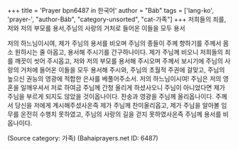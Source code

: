 +++
title = 'Prayer bpn6487 in 한국어'
author = "Báb"
tags = ['lang-ko', 'prayer-', "author-Báb", "category-unsorted", "cat-가족"]
+++
저희들의 죄를,저와 저의 부모를 용서,주님의 사랑의 거처로 들어온 이들을 모두 용서

저의 하느님이시여, 제가 주님의 용서를 비오며 주님의 종들이 주께 향하기를 주께서 몸소 원하시는 줄 아옵고, 용서해 주시기를 간구하나이다. 제가 주님께 비오니 저희들의 죄를 깨끗이 씻어 주시옵고, 저와 저의 부모를 용서해 주시오며 주께서 보시기에 주님의 사랑의 거처에 들어온 이들을 모두 용서해 주시와, 주님의 초월적 주권에 걸맞고, 주님의 높으신 권능의 영광에 적합한 은사를 베풀어주소서.
저의 하느님이시여! 주님은 저의 영혼을 일깨우셔서 저로 하여금 주님께 간청 올리게 하셨사오니 주님이 아니었다면 제가 주님을 부르게 되지도 않았을 것이옵나이다. 찬송과 영광을 주님께 올리옵나이다. 주께서 당신을 저에게 계시해주셨사온즉 제가 주님께 찬미올리옵고, 제가 주님을 알아볼 임무를 온전히 수행치 못하였고, 주님의 사랑의 길을 걷지 못하였사온즉 주님께 용서를 비옵나이다.

(Source category: 가족)
(Bahaiprayers.net ID: 6487)
